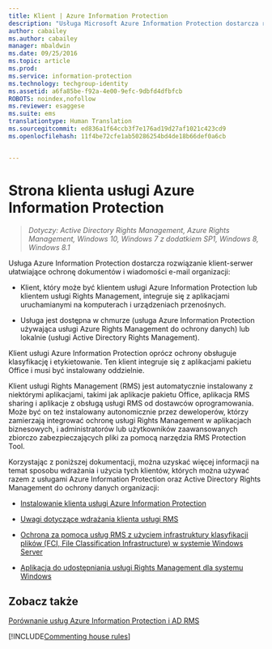```yaml
---
title: Klient | Azure Information Protection
description: "Usługa Microsoft Azure Information Protection dostarcza rozwiązanie klient-serwer ułatwiające ochronę danych organizacji. Klient (klient usługi Azure Information Protection lub klient usługi Rights Management) jest zintegrowany z aplikacjami uruchamianymi na komputerach i urządzeniach przenośnych."
author: cabailey
ms.author: cabailey
manager: mbaldwin
ms.date: 09/25/2016
ms.topic: article
ms.prod: 
ms.service: information-protection
ms.technology: techgroup-identity
ms.assetid: a6fa85be-f92a-4e00-9efc-9dbfd4dfbfcb
ROBOTS: noindex,nofollow
ms.reviewer: esaggese
ms.suite: ems
translationtype: Human Translation
ms.sourcegitcommit: ed836a1f64ccb3f7e176ad19d27af1021c423cd9
ms.openlocfilehash: 11f4be72cfe1ab50286254bd4de18b66def0a6cb


---
```


# <a name="the-client-side-of-azure-information-protection"></a>Strona klienta usługi Azure Information Protection

>*Dotyczy: Active Directory Rights Management, Azure Rights Management, Windows 10, Windows 7 z dodatkiem SP1, Windows 8, Windows 8.1*

Usługa Azure Information Protection dostarcza rozwiązanie klient-serwer ułatwiające ochronę dokumentów i wiadomości e-mail organizacji:

- Klient, który może być klientem usługi Azure Information Protection lub klientem usługi Rights Management, integruje się z aplikacjami uruchamianymi na komputerach i urządzeniach przenośnych. 

- Usługa jest dostępna w chmurze (usługa Azure Information Protection używająca usługi Azure Rights Management do ochrony danych) lub lokalnie (usługi Active Directory Rights Management). 

Klient usługi Azure Information Protection oprócz ochrony obsługuje klasyfikację i etykietowanie. Ten klient integruje się z aplikacjami pakietu Office i musi być instalowany oddzielnie.

Klient usługi Rights Management (RMS) jest automatycznie instalowany z niektórymi aplikacjami, takimi jak aplikacje pakietu Office, aplikacja RMS sharing i aplikacje z obsługą usługi RMS od dostawców oprogramowania. Może być on też instalowany autonomicznie przez deweloperów, którzy zamierzają integrować ochronę usługi Rights Management w aplikacjach biznesowych, i administratorów lub użytkowników zaawansowanych zbiorczo zabezpieczających pliki za pomocą narzędzia RMS Protection Tool.

Korzystając z poniższej dokumentacji, można uzyskać więcej informacji na temat sposobu wdrażania i użycia tych klientów, których można używać razem z usługami Azure Information Protection oraz Active Directory Rights Management do ochrony danych organizacji:

- [Instalowanie klienta usługi Azure Information Protection](info-protect-client.md)

- [Uwagi dotyczące wdrażania klienta usługi RMS](client-deployment-notes.md)

- [Ochrona za pomocą usług RMS z użyciem infrastruktury klasyfikacji plików (FCI, File Classification Infrastructure) w systemie Windows Server](configure-fci.md)

- [Aplikacja do udostępniania usługi Rights Management dla systemu Windows](sharing-app-windows.md)


## <a name="see-also"></a>Zobacz także
[Porównanie usług Azure Information Protection i AD RMS](../understand-explore/compare-azure-rms-ad-rms.md)

[!INCLUDE[Commenting house rules](../includes/houserules.md)]


<!--HONumber=Jan17_HO4-->


